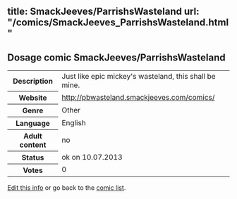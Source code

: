 title: SmackJeeves/ParrishsWasteland
url: "/comics/SmackJeeves_ParrishsWasteland.html"
---
Dosage comic SmackJeeves/ParrishsWasteland
-----------------------------------------

<p id="msg"></p>
<script type="text/javascript">
if (window.location.search === '?edit_info_mail=sent_ok') {
  var elem = document.getElementById("msg");
  elem.innerHTML = 'Edited information sucessfully sent for review, which is usually done daily. Thanks!';
  elem.className = 'ok';
}
</script>
<table class="comicinfo">
<tr>
<th>Description</th><td>Just like epic mickey's wasteland, this shall be mine.</td>
</tr>
<tr>
<th>Website</th><td><a href="http://pbwasteland.smackjeeves.com/comics/">http://pbwasteland.smackjeeves.com/comics/</a></td>
</tr>
<tr>
<th>Genre</th><td>Other</td>
</tr>
<tr>
<th>Language</th><td>English</td>
</tr>
<tr>
<th>Adult content</th><td>no</td>
</tr>
<tr>
<th>Status</th><td>ok on 10.07.2013</td>
</tr>
<tr>
<th>Votes</th><td>0</td>
</tr>
</table>

[Edit this info](SmackJeeves_ParrishsWasteland_edit.html) or go back to the [comic list](../comic-index.html).

